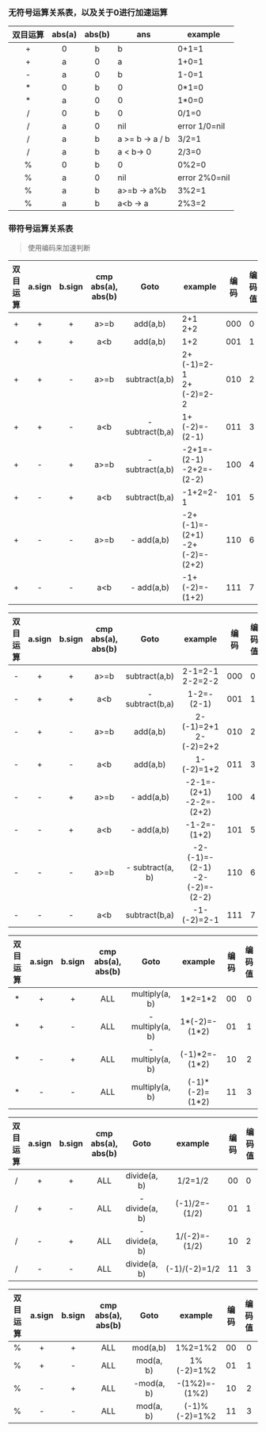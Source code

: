 ### 无符号运算关系表，以及关于0进行加速运算

| 双目运算 | abs(a) | abs(b) | ans             | example       |
| :------: | :----: | :----: | --------------- | ------------- |
|    +     |   0    |   b    | b               | 0+1=1         |
|    +     |   a    |   0    | a               | 1+0=1         |
|    -     |   a    |   0    | b               | 1-0=1         |
|    *     |   0    |   b    | 0               | 0*1=0         |
|    *     |   a    |   0    | 0               | 1*0=0         |
|    /     |   0    |   b    | 0               | 0/1=0         |
|    /     |   a    |   0    | nil             | error 1/0=nil |
|    /     |   a    |   b    | a >= b -> a / b | 3/2=1         |
|    /     |   a    |   b    | a < b-> 0       | 2/3=0         |
|    %     |   0    |   b    | 0               | 0%2=0         |
|    %     |   a    |   0    | nil             | error 2%0=nil |
|    %     |   a    |   b    | a>=b -> a%b     | 3%2=1         |
|    %     |   a    |   b    | a<b -> a        | 2%3=2         |



### 带符号运算关系表

> 使用编码来加速判断

| 双目运算 | a.sign | b.sign | cmp abs(a), abs(b) |      Goto       | example                              | 编码 | 编码值 |
| :------: | :----: | :----: | :----------------: | :-------------: | ------------------------------------ | ---- | ------ |
|    +     |   +    |   +    |        a>=b        |    add(a,b)     | 2+1<br />2+2                         | 000  | 0      |
|    +     |   +    |   +    |        a<b         |    add(a,b)     | 1+2                                  | 001  | 1      |
|    +     |   +    |   -    |        a>=b        |  subtract(a,b)  | 2+(-1)=2-1<br />2+(-2)=2-2           | 010  | 2      |
|    +     |   +    |   -    |        a<b         | - subtract(b,a) | 1+(-2)=- (2-1)                       | 011  | 3      |
|    +     |   -    |   +    |        a>=b        | - subtract(a,b) | -2+1=- (2-1)<br />-2+2=- (2-2)       | 100  | 4      |
|    +     |   -    |   +    |        a<b         |  subtract(b,a)  | -1+2=2-1                             | 101  | 5      |
|    +     |   -    |   -    |        a>=b        |   - add(a,b)    | -2+(-1)=- (2+1)<br />-2+(-2)=- (2+2) | 110  | 6      |
|    +     |   -    |   -    |        a<b         |   - add(a,b)    | -1+(-2)=- (1+2)                      | 111  | 7      |

| 双目运算 | a.sign | b.sign | cmp abs(a), abs(b) |       Goto       |               example                | 编码 | 编码值 |
| :------: | :----: | :----: | :----------------: | :--------------: | :----------------------------------: | ---- | ------ |
|    -     |   +    |   +    |        a>=b        |  subtract(a,b)   |         2-1=2-1<br />2-2=2-2         | 000  | 0      |
|    -     |   +    |   +    |        a<b         |  -subtract(b,a)  |              1-2=-(2-1)              | 001  | 1      |
|    -     |   +    |   -    |        a>=b        |     add(a,b)     |      2-(-1)=2+1<br />2-(-2)=2+2      | 010  | 2      |
|    -     |   +    |   -    |        a<b         |     add(a,b)     |              1-(-2)=1+2              | 011  | 3      |
|    -     |   -    |   +    |        a>=b        |    - add(a,b)    |    -2-1=- (2+1)<br />-2-2=- (2+2)    | 100  | 4      |
|    -     |   -    |   +    |        a<b         |    - add(a,b)    |             -1-2=- (1+2)             | 101  | 5      |
|    -     |   -    |   -    |        a>=b        | - subtract(a, b) | -2-(-1)=- (2-1)<br />-2-(-2)=- (2-2) | 110  | 6      |
|    -     |   -    |   -    |        a<b         |  subtract(b,a)   |             -1-(-2)=2-1              | 111  | 7      |

| 双目运算 | a.sign | b.sign | cmp abs(a), abs(b) |       Goto       |      example      | 编码 | 编码值 |
| :------: | :----: | :----: | :----------------: | :--------------: | :---------------: | :--: | :----: |
|    *     |   +    |   +    |        ALL         |  multiply(a, b)  |     1\*2=1\*2     |  00  |   0    |
|    *     |   +    |   -    |        ALL         | - multiply(a, b) | 1\*(-2)=- (1\*2)  |  01  |   1    |
|    *     |   -    |   +    |        ALL         | - multiply(a, b) |  (-1)\*2=-(1\*2)  |  10  |   2    |
|    *     |   -    |   -    |        ALL         |  multiply(a, b)  | (-1)\*(-2)=(1\*2) |  11  |   3    |

| 双目运算 | a.sign | b.sign | cmp abs(a), abs(b) |      Goto      |    example     | 编码 | 编码值 |
| :------: | :----: | :----: | :----------------: | :------------: | :------------: | ---- | ------ |
|    /     |   +    |   +    |        ALL         |  divide(a, b)  |    1/2=1/2     | 00   | 0      |
|    /     |   +    |   -    |        ALL         | - divide(a, b) | (-1)/2=- (1/2) | 01   | 1      |
|    /     |   -    |   +    |        ALL         | - divide(a, b) | 1/(-2)=- (1/2) | 10   | 2      |
|    /     |   -    |   -    |        ALL         |  divide(a, b)  | (-1)/(-2)=1/2  | 11   | 3      |

| 双目运算 | a.sign | b.sign | cmp abs(a), abs(b) |    Goto    |    example    | 编码 | 编码值 |
| :------: | :----: | :----: | :----------------: | :--------: | :-----------: | :--: | :----: |
|    %     |   +    |   +    |        ALL         |  mod(a,b)  |    1%2=1%2    |  00  |   0    |
|    %     |   +    |   -    |        ALL         | mod(a, b)  |  1%(-2)=1%2   |  01  |   1    |
|    %     |   -    |   +    |        ALL         | -mod(a, b) | -(1%2)=-(1%2) |  10  |   2    |
|    %     |   -    |   -    |        ALL         | mod(a, b)  | (-1)%(-2)=1%2 |  11  |   3    |


